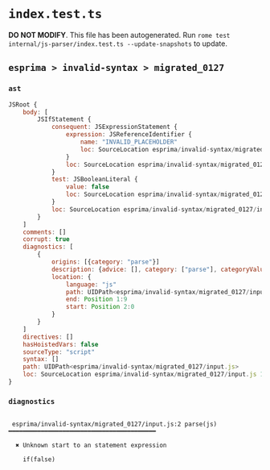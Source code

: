 # `index.test.ts`

**DO NOT MODIFY**. This file has been autogenerated. Run `rome test internal/js-parser/index.test.ts --update-snapshots` to update.

## `esprima > invalid-syntax > migrated_0127`

### `ast`

```javascript
JSRoot {
	body: [
		JSIfStatement {
			consequent: JSExpressionStatement {
				expression: JSReferenceIdentifier {
					name: "INVALID_PLACEHOLDER"
					loc: SourceLocation esprima/invalid-syntax/migrated_0127/input.js 2:0-2:0
				}
				loc: SourceLocation esprima/invalid-syntax/migrated_0127/input.js 2:0-2:0
			}
			test: JSBooleanLiteral {
				value: false
				loc: SourceLocation esprima/invalid-syntax/migrated_0127/input.js 1:3-1:8
			}
			loc: SourceLocation esprima/invalid-syntax/migrated_0127/input.js 1:0-2:0
		}
	]
	comments: []
	corrupt: true
	diagnostics: [
		{
			origins: [{category: "parse"}]
			description: {advice: [], category: ["parse"], categoryValue: "js", message: [RAW_MARKUP {value: "Unknown start to an "}, "statement expression"]}
			location: {
				language: "js"
				path: UIDPath<esprima/invalid-syntax/migrated_0127/input.js>
				end: Position 1:9
				start: Position 2:0
			}
		}
	]
	directives: []
	hasHoistedVars: false
	sourceType: "script"
	syntax: []
	path: UIDPath<esprima/invalid-syntax/migrated_0127/input.js>
	loc: SourceLocation esprima/invalid-syntax/migrated_0127/input.js 1:0-2:0
}
```

### `diagnostics`

```

 esprima/invalid-syntax/migrated_0127/input.js:2 parse(js) ━━━━━━━━━━━━━━━━━━━━━━━━━━━━━━━━━━━━━━━━━

  ✖ Unknown start to an statement expression

    if(false)


```
